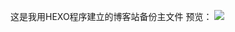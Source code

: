 这是我用HEXO程序建立的博客站备份主文件
预览：
![](https://cdn.jsdelivr.net/gh/rcy1314/tuchuang@main/NV/image.6gzknsxjvmk0.jpg)
